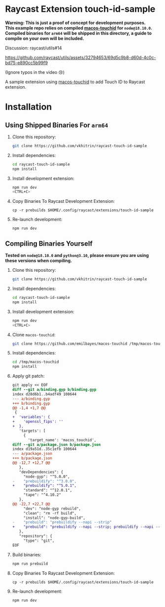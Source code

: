 # Raycast Extension touch-id-sample

**Warning: This is just a proof of concept for development purposes.**  
**This example repo relies on compiled [macos-touchid](https://github.com/emilbayes/macos-touchid) for `node@18.10.0`.**  
**Compiled binaries for `arm64` will be shipped in this directory, a guide to compile on your own will be included.**

Discussion: raycast/utils#14


https://github.com/raycast/utils/assets/32794653/69d5c9b8-d60d-4c0c-bd75-e890cc5b99f9


(Ignore typos in the video 😢)

A sample extension using [macos-touchid](https://github.com/emilbayes/macos-touchid) to add Touch ID to Raycast extension.

# Installation

## Using Shipped Binaries For `arm64`

1. Clone this repository:

    ```bash
    git clone https://github.com/vkhitrin/raycast-touch-id-sample
    ```

2. Install dependencies:

    ```bash
    cd raycast-touch-id-sample
    npm install
    ```

3. Install development extension:

    ```bash
    npm run dev
    <CTRL+C>
    ```

4. Copy Binaries To Raycast Development Extension:

    ```
    cp -r prebuilds $HOME/.config/raycast/extensions/touch-id-sample
    ```

5. Re-launch development:

    ```
    npm run dev
    ```

## Compiling Binaries Yourself

**Tested on `node@18.10.0` and `python@3.10`, please ensure you are using these versions when compiling.**

1. Clone this repository:

    ```bash
    git clone https://github.com/vkhitrin/raycast-touch-id-sample
    ```

2. Install dependencies:

    ```bash
    cd raycast-touch-id-sample
    npm install
    ```

3. Install development extension:

    ```bash
    npm run dev
    <CTRL+C>
    ```

4. Clone `macos-touchid`:

    ```bash
    git clone https://github.com/emilbayes/macos-touchid /tmp/macos-touchid
    ```

5. Install dependencies:

    ```bash
    cd /tmp/macos-touchid
    npm install
    ```

6. Apply git patch:

    ```diff
    git apply << EOF
    diff --git a/binding.gyp b/binding.gyp
    index d28d6b1..b4adf49 100644
    --- a/binding.gyp
    +++ b/binding.gyp
    @@ -1,4 +1,7 @@
     {
    +  'variables': {
    +    'openssl_fips': ''
    +  },
       'targets': [
         {
           'target_name': 'macos_touchid',
    diff --git a/package.json b/package.json
    index d19a51d..35c1efb 100644
    --- a/package.json
    +++ b/package.json
    @@ -12,7 +12,7 @@
       },
       "devDependencies": {
         "node-gyp": "^5.0.0",
    -    "prebuildify": "^3.0.0",
    +    "prebuildify": "^5.0.1",
         "standard": "^12.0.1",
         "tape": "^4.10.2"
       },
    @@ -22,7 +22,7 @@
         "dev": "node-gyp rebuild",
         "clean": "rm -rf build",
         "install": "node-gyp-build",
    -    "prebuild": "prebuildify --napi --strip"
    +    "prebuild": "prebuildify --napi --strip; prebuildify --napi --strip --target='electron@3.0.0'"
       },
       "repository": {
         "type": "git",
    EOF
    ```

7. Build binaries:

    ```bash
    npm run prebuild
    ```

8. Copy Binaries To Raycast Development Extension:

    ```
    cp -r prebuilds $HOME/.config/raycast/extensions/touch-id-sample
    ```

9. Re-launch development:

    ```
    npm run dev
    ```
